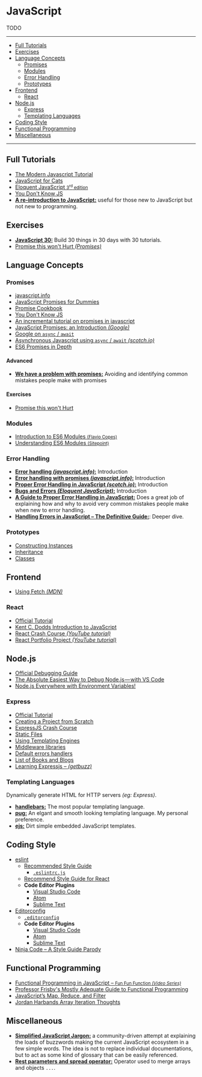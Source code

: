 # JavaScript

TODO


***
- [Full Tutorials](#full-tutorials)
- [Exercises](#exercises)
- [Language Concepts](#language-concepts)
	- [Promises](#promises)
	- [Modules](#modules)
	- [Error Handling](#error-handling)
	- [Prototypes](#prototypes)
- [Frontend](#frontend)
	- [React](#react)
- [Node.js](#nodejs)
	- [Express](#express)
	- [Templating Languages](#templating-languages)
- [Coding Style](#coding-style)
- [Functional Programming](#functional-programming)
- [Miscellaneous](#miscellaneous)
***




## Full Tutorials

- [The Modern Javascript Tutorial](https://javascript.info/)
- [JavaScript for Cats](http://jsforcats.com/)
- [Eloquent JavaScript <small>3<sup>rd</sup> edition</small>](https://eloquentjavascript.net/)
- [You Don't Know JS](https://github.com/getify/You-Dont-Know-JS)
- [**A re-introduction to JavaScript:**](https://developer.mozilla.org/en-US/docs/Web/JavaScript/A_re-introduction_to_JavaScript) useful for those new to JavaScript but not new to programming.




## Exercises

- [**JavaScript 30:**](https://javascript30.com/) Build 30 things in 30 days with 30 tutorials.
- [Promise this won't Hurt _(Promises)_](https://github.com/stevekane/promise-it-wont-hurt)




## Language Concepts

### Promises

- [javascript.info](https://javascript.info/async)
- [JavaScript Promises for Dummies](https://scotch.io/tutorials/javascript-promises-for-dummies)
- [Promise Cookbook](https://github.com/mattdesl/promise-cookbook)
- [You Don't Know JS](https://github.com/getify/You-Dont-Know-JS/blob/master/async%20&%20performance/ch3.md)
- [An incremental tutorial on promises in javascript](https://www.sohamkamani.com/blog/2016/08/28/incremenal-tutorial-to-promises/)
- [JavaScript Promises: an Introduction _(Google)_](https://developers.google.com/web/fundamentals/primers/promises)
- [Google on `async` / `await`](https://developers.google.com/web/fundamentals/primers/async-functions)
- [Asynchronous Javascript using `async` / `await` _(scotch.io)_](https://scotch.io/tutorials/asynchronous-javascript-using-async-await)
- [ES6 Promises in Depth](https://ponyfoo.com/articles/es6-promises-in-depth)

#### Advanced
- [**We have a problem with promises:**](https://pouchdb.com/2015/05/18/we-have-a-problem-with-promises.html) Avoiding and identifying common mistakes people make with promises

#### Exercises
- [Promise this won't Hurt](https://github.com/stevekane/promise-it-wont-hurt)


### Modules

- [Introduction to ES6 Modules <small>(Flavio Copes)</small>](https://flaviocopes.com/es-modules/)
- [Understanding ES6 Modules <small>(Sitepoint)</small>](https://www.sitepoint.com/understanding-es6-modules/)


### Error Handling

- [**Error handling _(javascript.info)_:**](https://javascript.info/try-catch) Introduction
- [**Error handling with promises _(javascript.info)_:**](https://javascript.info/promise-error-handling) Introduction
- [**Proper Error Handling in JavaScript _(scotch.io)_:**](https://scotch.io/tutorials/proper-error-handling-in-javascript) Introduction
- [**Bugs and Errors _(Eloquent JavaScript)_:**](https://eloquentjavascript.net/08_error.html) Introduction
- [**A Guide to Proper Error Handling in JavaScript:**](https://www.sitepoint.com/proper-error-handling-javascript/) Does a great job of explaining how and why to avoid very common mistakes people make when new to error handling.
- [**Handling Errors in JavaScript – The Definitive Guide:**](https://levelup.gitconnected.com/the-definite-guide-to-handling-errors-gracefully-in-javascript-58424d9c60e6): Deeper dive.


### Prototypes

- [Constructing Instances](https://javascript.info/constructor-new)
- [Inheritance](https://javascript.info/prototypes)
- [Classes](https://javascript.info/classes)




## Frontend

- [Using Fetch _(MDN)_](https://developer.mozilla.org/en-US/docs/Web/API/Fetch_API/Using_Fetch)


### React

- [Official Tutorial](https://reactjs.org/tutorial/tutorial.html)
- [Kent C. Dodds Introduction to JavaScript](https://www.youtube.com/watch?v=SAIdyBFHfVU)
- [React Crash Course _(YouTube tutorial)_](https://www.youtube.com/watch?v=Ke90Tje7VS0)
- [React Portfolio Project _(YouTube tutorial)_](https://www.youtube.com/watch?list=PLD9SRxG6ST3HoJhkYdj0w4WEzUM_RBTKt)




## Node.js

- [Official Debugging Guide](https://nodejs.org/en/docs/guides/debugging-getting-started/)
- [The Absolute Easiest Way to Debug Node.js — with VS Code](https://itnext.io/the-absolute-easiest-way-to-debug-node-js-with-vscode-2e02ef5b1bad)
- [Node.js Everywhere with Environment Variables!](https://medium.com/the-node-js-collection/making-your-node-js-work-everywhere-with-environment-variables-2da8cdf6e786)


### Express

- [Official Tutorial](https://expressjs.com/en/starter/installing.html)
- [Creating a Project from Scratch](https://gitlab.com/snippets/1842458)
- [ExpressJS Crash Course](https://www.youtube.com/watch?time_continue=1441&v=L72fhGm1tfE)
- [Static Files](https://expressjs.com/en/starter/static-files.html)
- [Using Templating Engines](https://expressjs.com/en/guide/using-template-engines.html)
- [Middleware libraries](https://expressjs.com/en/resources/middleware.html)
- [Default errors handlers](https://expressjs.com/en/guide/error-handling.html#the-default-error-handler)
- [List of Books and Blogs](https://expressjs.com/en/resources/books-blogs.html)
- [Learning Expressjs – _(getbuzz)_](https://getbuzz.io/c/learning-expressjs)


### Templating Languages

Dynamically generate HTML for HTTP servers _(eg: Express)_.

- [**handlebars:**](http://handlebarsjs.com/) The most popular templating language.
- [**pug:**](https://www.npmjs.com/package/pug) An elgant and smooth looking templating language. My personal preference.
- [**ejs:**](https://www.npmjs.com/package/ejs) Dirt simple embedded JavaScript templates.





## Coding Style

- [eslint](https://eslint.org/)
    - [Recommended Style Guide](https://www.npmjs.com/package/eslint-config-airbnb-base)
		- [`.eslintrc.js`](https://github.com/mpalmr/resources/blob/master/config-resources/eslint/eslint-config-airbnb-base.js)
    - [Recommend Style Guide for React](https://www.npmjs.com/package/eslint-config-airbnb)
    - **Code Editor Plugins**
        - [Visual Studio Code](https://marketplace.visualstudio.com/items?itemName=dbaeumer.vscode-eslint)
        - [Atom](https://atom.io/packages/linter-eslint)
        - [Sublime Text](https://github.com/SublimeLinter/SublimeLinter-eslint)
- [Editorconfig](https://editorconfig.org/)
    - [`.editorconfig`](https://github.com/mpalmr/resources/blob/master/config-resources/.editorconfig)
    - **Code Editor Plugins**
        - [Visual Studio Code](https://marketplace.visualstudio.com/items?itemName=EditorConfig.EditorConfig)
        - [Atom](https://atom.io/packages/editorconfig)
        - [Sublime Text](https://github.com/sindresorhus/editorconfig-sublime)
- [Ninja Code – A Style Guide Parody](https://javascript.info/ninja-code)




## Functional Programming

- [Functional Programming in JavaScript – <small>Fun Fun Function _(Video Series)_</small>](https://www.youtube.com/watch?v=BMUiFMZr7vk&list=PL0zVEGEvSaeEd9hlmCXrk5yUyqUag-n84)
- [Professor Frisby's Mostly Adequate Guide to Functional Programming](https://mostly-adequate.gitbooks.io/mostly-adequate-guide/)
- [JavaScript’s Map, Reduce, and Filter](https://danmartensen.svbtle.com/javascripts-map-reduce-and-filter)
- [Jordan Harbands Array Iteration Thoughts](https://gist.github.com/ljharb/58faf1cfcb4e6808f74aae4ef7944cff#file-array_iteration_thoughts-md)




## Miscellaneous

- [**Simplified JavaScript Jargon:**](https://github.com/HugoGiraudel/SJSJ) a community-driven attempt at explaining the loads of buzzwords making the current JavaScript ecosystem in a few simple words. The idea is not to replace individual documentations, but to act as some kind of glossary that can be easily referenced.
- [**Rest parameters and spread operator:**](https://javascript.info/rest-parameters-spread-operator) Operator used to merge arrays and objects `...`.
